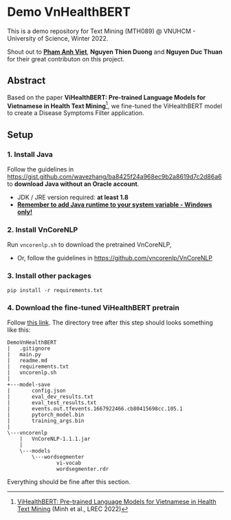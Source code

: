 # Demo VnHealthBERT

This is a demo repository for Text Mining (MTH089) @ VNUHCM - University of Science, Winter 2022.

Shout out to [**Pham Anh Viet**](https://github.com/AnhVietPham), **Nguyen Thien Duong** and **Nguyen Duc Thuan** for their great contributon on this project.

## Abstract
Based on the paper **ViHealthBERT: Pre-trained Language Models for Vietnamese in Health Text Mining**[^1], we fine-tuned the ViHealthBERT model to create a Disease Symptoms Filter application. 

[^1]: [ViHealthBERT: Pre-trained Language Models for Vietnamese in Health Text Mining](https://aclanthology.org/2022.lrec-1.35) (Minh et al., LREC 2022)

## Setup

### 1. Install Java
Follow the guidelines in https://gist.github.com/wavezhang/ba8425f24a968ec9b2a8619d7c2d86a6 to **download Java without an Oracle account**.
- JDK / JRE version required: **at least 1.8**
- [**Remember to add Java runtime to your system variable - Windows only!**](https://stackoverflow.com/questions/3518172/how-do-i-set-the-path-environment-variable-to-point-to-jre-version-1-5)

### 2. Install VnCoreNLP
Run `vncorenlp.sh` to download the pretrained VnCoreNLP, 
- Or, follow the guidelines in https://github.com/vncorenlp/VnCoreNLP

### 3. Install other packages
```
pip install -r requirements.txt
```

### 4. Download the fine-tuned ViHealthBERT pretrain
Follow [this link](https://drive.google.com/drive/folders/1jsvgoUtTlnFSAAp_xagUDnp27T183Cal?fbclid=IwAR1ntjPEa3Fx5xKF4WbGMumvAVRyyedO_1eHEIHsZYhAEL91bkWyIKCpsB8). The directory tree after this step should looks something like this:

```
DemoVnHealthBERT
|   .gitignore
|   main.py
|   readme.md
|   requirements.txt
|   vncorenlp.sh
|
+---model-save
|       config.json
|       eval_dev_results.txt
|       eval_test_results.txt
|       events.out.tfevents.1667922466.cb80415698cc.105.1
|       pytorch_model.bin
|       training_args.bin
|
\---vncorenlp
    |   VnCoreNLP-1.1.1.jar
    |
    \---models
        \---wordsegmenter
                vi-vocab
                wordsegmenter.rdr
```


Everything should be fine after this section.